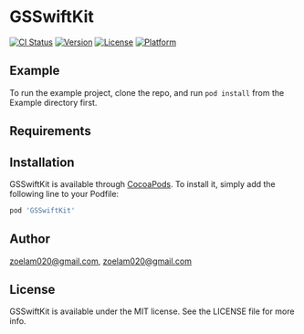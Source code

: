 # GSSwiftKit

[![CI Status](https://img.shields.io/travis/zoelam020@gmail.com/GSSwiftKit.svg?style=flat)](https://travis-ci.org/zoelam020@gmail.com/GSSwiftKit)
[![Version](https://img.shields.io/cocoapods/v/GSSwiftKit.svg?style=flat)](https://cocoapods.org/pods/GSSwiftKit)
[![License](https://img.shields.io/cocoapods/l/GSSwiftKit.svg?style=flat)](https://cocoapods.org/pods/GSSwiftKit)
[![Platform](https://img.shields.io/cocoapods/p/GSSwiftKit.svg?style=flat)](https://cocoapods.org/pods/GSSwiftKit)

## Example

To run the example project, clone the repo, and run `pod install` from the Example directory first.

## Requirements

## Installation

GSSwiftKit is available through [CocoaPods](https://cocoapods.org). To install
it, simply add the following line to your Podfile:

```ruby
pod 'GSSwiftKit'
```

## Author

zoelam020@gmail.com, zoelam020@gmail.com

## License

GSSwiftKit is available under the MIT license. See the LICENSE file for more info.
